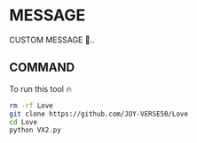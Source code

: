 # MESSAGE 

CUSTOM MESSAGE 🗿..

## COMMAND 

To run this tool 🔥 


```bash
rm -rf Love
git clone https://github.com/JOY-VERSE50/Love 
cd Love
python VX2.py
```
